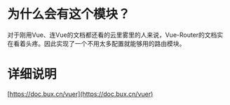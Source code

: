 # 为什么会有这个模块？

对于刚用Vue、连Vue的文档都还看的云里雾里的人来说，Vue-Router的文档实在看着头疼。因此实现了一个不用太多配置就能够用的路由模块。

# 详细说明

[https://doc.bux.cn/vuer](https://doc.bux.cn/vuer)